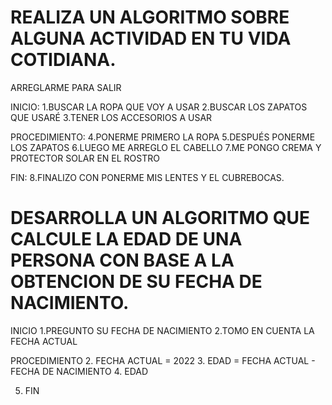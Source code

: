# REALIZA UN ALGORITMO SOBRE ALGUNA ACTIVIDAD EN TU VIDA COTIDIANA.
ARREGLARME PARA SALIR 

INICIO:
1.BUSCAR LA ROPA QUE VOY A USAR
2.BUSCAR LOS ZAPATOS QUE USARÉ
3.TENER LOS ACCESORIOS A USAR

PROCEDIMIENTO:
4.PONERME PRIMERO LA ROPA
5.DESPUÉS PONERME LOS ZAPATOS
6.LUEGO ME ARREGLO EL CABELLO
7.ME PONGO CREMA Y PROTECTOR SOLAR EN EL ROSTRO

FIN:
8.FINALIZO CON PONERME MIS LENTES Y EL CUBREBOCAS. 


# DESARROLLA UN ALGORITMO QUE CALCULE LA EDAD DE UNA PERSONA CON BASE A LA OBTENCION DE SU FECHA DE NACIMIENTO.

INICIO
1.PREGUNTO SU FECHA DE NACIMIENTO
2.TOMO EN CUENTA LA FECHA ACTUAL

PROCEDIMIENTO
2. FECHA ACTUAL = 2022
3. EDAD = FECHA ACTUAL - FECHA DE NACIMIENTO
4. EDAD

5. FIN
